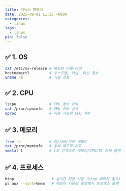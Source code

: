 ```yaml
---
title: 리눅스 명령어
date: 2025-09-01 11:25 +0900
categories:
  - linux
tags:
  - linux
pin: false
---
```


## ✅ 1. OS
```bash
cat /etc/os-release # 배포판 이름/버전
hostnamectl         # 호스트명, 커널, 머신 정보
uname -a            # 커널 정보
```

## ✅ 2. CPU
```bash
lscpu               # CPU 정보 요약
cat /proc/cpuinfo   # CPU 정보 상세
nproc               # 사용 가능한 CPU 개수
```

## ✅ 3. 메모리
```bash
free -h             # 총/사용/가용 메모리
cat /proc/meminfo   # 상세 메모리 지표
vmstat 1            # 1초 간격으로 메모리/CPU/IO 상태 출력
```

## ✅ 4. 프로세스
```bash
htop                 # 실시간 자원 사용 (htop 패키지 필요)
ps aux --sort=%mem   # 메모리 사용량 정렬해서 프로세스 출력
```
